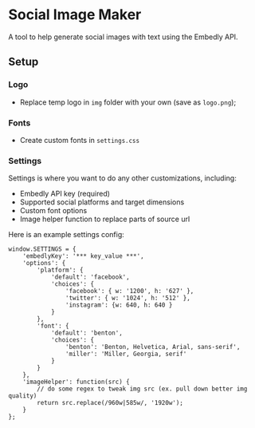 # Social Image Maker

A tool to help generate social images with text using the Embedly API.

## Setup
### Logo
- Replace temp logo in `img` folder with your own (save as `logo.png`);

### Fonts
- Create custom fonts in `settings.css`

### Settings
Settings is where you want to do any other customizations, including:
- Embedly API key (required)
- Supported social platforms and target dimensions
- Custom font options
- Image helper function to replace parts of source url

Here is an example settings config:

```
window.SETTINGS = {
	'embedlyKey': '*** key_value ***',
	'options': {
		'platform': {
			'default': 'facebook',
			'choices': {
				'facebook': { w: '1200', h: '627' },
				'twitter': { w: '1024', h: '512' },
				'instagram': {w: 640, h: 640 }
			}	
		},
		'font': {
			'default': 'benton',
			'choices': {
				'benton': 'Benton, Helvetica, Arial, sans-serif',
				'miller': 'Miller, Georgia, serif'
			}
		}
	},
	'imageHelper': function(src) {
		// do some regex to tweak img src (ex. pull down better img quality)
		return src.replace(/960w|585w/, '1920w');
	}
};
```
